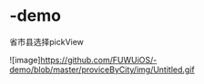 # -demo
省市县选择pickView

![image]https://github.com/FUWUiOS/-demo/blob/master/proviceByCity/img/Untitled.gif
